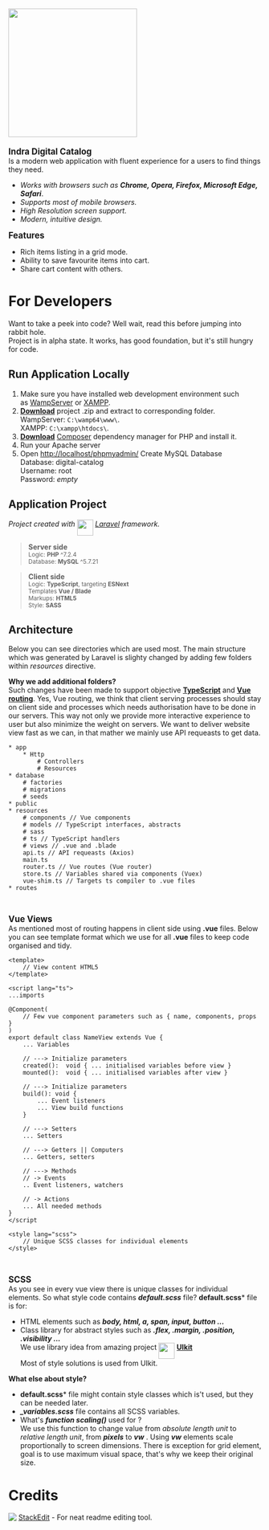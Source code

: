 # <img src="https://i.imgur.com/7hvjdOa.png"  width="256">

**<big>Indra Digital Catalog</big>** <br>
Is a modern web application with fluent experience for a users to find things they need.

- *Works with browsers such as **Chrome, Opera, Firefox, Microsoft Edge, Safari***.
- *Supports most of mobile browsers.*
- *High Resolution screen support.*
- *Modern, intuitive design.*

**<big>Features</big>**
- Rich items listing in a grid mode.
- Ability to save favourite items into cart.
- Share cart content with others.

# For Developers
Want to take a peek into code? Well wait, read this before jumping into rabbit hole.<br>
Project is in alpha state. It works, has good foundation, but it's still hungry for code.

## Run Application Locally

 1. Make sure you have  installed web development environment such <br>
     as [WampServer](http://www.wampserver.com/en/) or [XAMPP](https://www.apachefriends.org/index.html).
 3. **[Download](https://github.com/hrumachis/catalog)** project .zip and extract to corresponding folder. <br>
	 WampServer:  `C:\wamp64\www\`.<br>
	 XAMPP:  `C:\xampp\htdocs\`.
 4. **[Download](https://getcomposer.org/Composer-Setup.exe)** [Composer](https://getcomposer.org/) dependency manager for PHP and install it.
 5. Run your Apache server
 6. Open [http://localhost/phpmyadmin/](http://localhost/phpmyadmin/) Create MySQL Database<br>
     Database: digital-catalog<br>
	 Username: root<br>
	 Password: *empty*

## Application Project
*Project created with <img src="https://upload.wikimedia.org/wikipedia/commons/thumb/9/9a/Laravel.svg/1200px-Laravel.svg.png" width="32" align="top"> [Laravel](https://laravel.com/) framework.*


>**Server side**<br>
<small>Logic: **PHP** ^7.2.4</small><br>
<small>Database: **MySQL** ^5.7.21</small>


>**Client side**<br>
<small>Logic: **TypeScript**, targeting **ESNext**</small><br>
<small>Templates **Vue  / Blade**</small><br>
<small>Markups: **HTML5**</small><br>
<small>Style: **SASS**</small>

## Architecture
Below you can see directories which are used most. The main structure which was generated by Laravel is slighty changed by adding few folders within *resources* directive.

**Why we add additional folders?**<br>
Such changes have been made to support objective **[TypeScript](https://www.typescriptlang.org/)** and **[Vue routing](https://vuejs.org/v2/guide/routing.html)**. Yes, Vue routing, we think that client serving processes should stay on client side and processes which needs authorisation have to be done in our servers. This way not only we provide more interactive experience to user but also minimize the weight on servers. We want to deliver website view fast as we can, in that mather we mainly use API requeasts to get data.

    * app
    	* Http
    		# Controllers
    		# Resources
    * database
    	# factories
    	# migrations
    	# seeds
    * public
    * resources
    	# components // Vue components
    	# models // TypeScript interfaces, abstracts
    	# sass
    	# ts // TypeScript handlers
    	# views // .vue and .blade
    	api.ts // API requeasts (Axios)
    	main.ts
    	router.ts // Vue routes (Vue router)
    	store.ts // Variables shared via components (Vuex)
    	vue-shim.ts // Targets ts compiler to .vue files
    * routes
<br>

**<big>Vue Views</big>**<br>
As mentioned most of routing happens in client side using  **.vue** files.  Below you can see template format which we use for all **.vue** files to keep code organised and tidy. 

    <template>
	    // View content HTML5
    </template>
    
    <script lang="ts">
    ...imports
    
    @Component(
	    // Few vue component parameters such as { name, components, props }
    )
    export default class NameView extends Vue {
	    ... Variables
	    
	    // ---> Initialize parameters
		created():  void { ... initialised variables before view }
		mounted():  void { ... initialised variables after view }
		
		// ---> Initialize parameters
		build(): void {
			... Event listeners
			... View build functions
		}
		
		// ---> Setters
		... Setters
		
		// ---> Getters || Computers
		... Getters, setters
		
		// ---> Methods
		// -> Events
		.. Event listeners, watchers

		// -> Actions
		... All needed methods
    }
    </script
    
    <style lang="scss">
	    // Unique SCSS classes for individual elements
    </style>
 <br>
 
**<big>SCSS</big>**<br>
As you see in every vue view there is unique classes for individual elements. So what style code contains ***default.scss*** file? **default.scss*** file is for: <br>
* HTML elements such as ***body, html, a, span, input, button ...***
* Class library for abstract styles such as ***.flex, .margin, .position, .visibility ...*** <br>
 We use library idea from amazing project  <img src="https://getuikit.com/images/favicon.png" width="32" align="top"> **[UIkit](https://getuikit.com/)**<br>
 Most of style solutions is used from UIkit.

**What else about style?**<br>
* **default.scss*** file might contain style classes which is't used, but  they can be needed later. 
* ***_variables.scss*** file contains all SCSS variables. 
* What's ***function scaling()*** used for ?<br>
   We use this function to change value from *absolute length unit* to *relative length unit*, from ***pixels*** to ***vw*** . Using ***vw*** elements scale proportionally to screen dimensions. There is exception for grid element, goal is to use maximum visual space, that's why we keep their original size.

# Credits
<img src="https://stackedit.io/icons-c75a9472175cc17394ba6428d867fbcf/favicon-32x32.png" align="top" /> [StackEdit](https://stackedit.io)  - For neat readme editing tool.